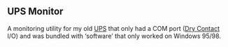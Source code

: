 ## UPS Monitor
A monitoring utility for my old [UPS](https://en.wikipedia.org/wiki/Uninterruptible_power_supply) that only had a COM port ([Dry Contact](https://en.wikipedia.org/wiki/Dry_contact) I/O) and was bundled with ‘software’ that only worked on Windows 95/98.
